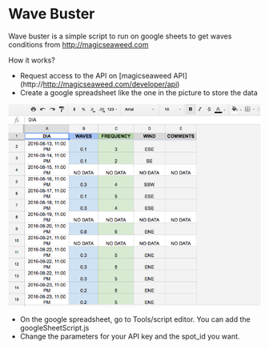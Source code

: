 # Wave Buster

Wave buster is a simple script to run on google sheets to get waves conditions from http://magicseaweed.com

How it works?

- Request access to the API on [magicseaweed API] (http://http://magicseaweed.com/developer/api)
- Create a google spreadsheet like the one in the picture to store the data

![google sheet](./googleSheet.png?raw=true "google sheet")

- On the google spreadsheet, go to Tools/script editor. You can add the googleSheetScript.js
- Change the parameters for your API key and the spot_id you want.
